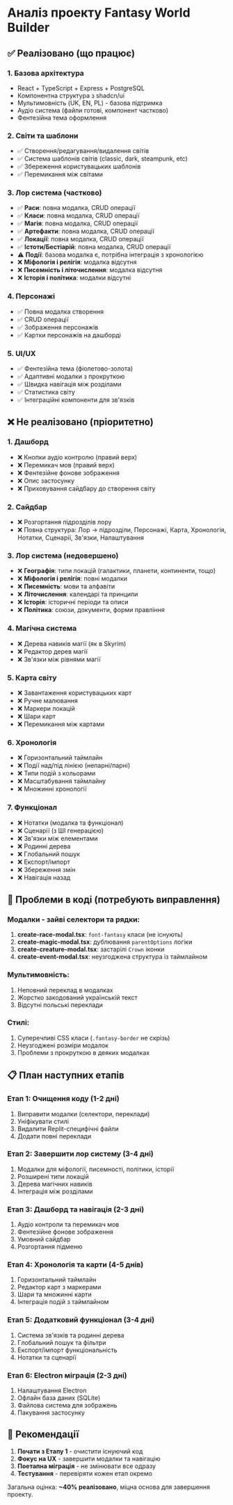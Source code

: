 # Аналіз проекту Fantasy World Builder

## ✅ Реалізовано (що працює)

### 1. Базова архітектура
- React + TypeScript + Express + PostgreSQL
- Компонентна структура з shadcn/ui
- Мультимовність (UK, EN, PL) - базова підтримка
- Аудіо система (файли готові, компонент частково)
- Фентезійна тема оформлення

### 2. Світи та шаблони
- ✅ Створення/редагування/видалення світів
- ✅ Система шаблонів світів (classic, dark, steampunk, etc)
- ✅ Збереження користувацьких шаблонів
- ✅ Перемикання між світами

### 3. Лор система (частково)
- ✅ **Раси**: повна модалка, CRUD операції
- ✅ **Класи**: повна модалка, CRUD операції  
- ✅ **Магія**: повна модалка, CRUD операції
- ✅ **Артефакти**: повна модалка, CRUD операції
- ✅ **Локації**: повна модалка, CRUD операції
- ✅ **Істоти/Бестіарій**: повна модалка, CRUD операції
- ⚠️ **Події**: базова модалка є, потрібна інтеграція з хронологією
- ❌ **Міфологія і релігія**: модалка відсутня
- ❌ **Писемність і літочислення**: модалка відсутня  
- ❌ **Історія і політика**: модалки відсутні

### 4. Персонажі
- ✅ Повна модалка створення
- ✅ CRUD операції
- ✅ Зображення персонажів
- ✅ Картки персонажів на дашборді

### 5. UI/UX
- ✅ Фентезійна тема (фіолетово-золота)
- ✅ Адаптивні модалки з прокруткою
- ✅ Швидка навігація між розділами
- ✅ Статистика світу
- ✅ Інтеграційні компоненти для зв'язків

## ❌ Не реалізовано (пріоритетно)

### 1. Дашборд
- ❌ Кнопки аудіо контролю (правий верх)
- ❌ Перемикач мов (правий верх)
- ❌ Фентезійне фонове зображення
- ❌ Опис застосунку
- ❌ Приховування сайдбару до створення світу

### 2. Сайдбар
- ❌ Розгортання підрозділів лору
- ❌ Повна структура: Лор → підрозділи, Персонажі, Карта, Хронологія, Нотатки, Сценарії, Зв'язки, Налаштування

### 3. Лор система (недовершено)
- ❌ **Географія**: типи локацій (галактики, планети, континенти, тощо)
- ❌ **Міфологія і релігія**: повні модалки
- ❌ **Писемність**: мови та алфавіти
- ❌ **Літочислення**: календарі та принципи
- ❌ **Історія**: історичні періоди та описи
- ❌ **Політика**: союзи, документи, форми правління

### 4. Магічна система
- ❌ Дерева навиків магії (як в Skyrim)
- ❌ Редактор дерев магії
- ❌ Зв'язки між рівнями магії

### 5. Карта світу
- ❌ Завантаження користувацьких карт
- ❌ Ручне малювання
- ❌ Маркери локацій
- ❌ Шари карт
- ❌ Перемикання між картами

### 6. Хронологія
- ❌ Горизонтальний таймлайн
- ❌ Події над/під лінією (непарні/парні)
- ❌ Типи подій з кольорами
- ❌ Масштабування таймлайну
- ❌ Множинні хронології

### 7. Функціонал
- ❌ Нотатки (модалка та функціонал)
- ❌ Сценарії (з ШІ генерацією)
- ❌ Зв'язки між елементами
- ❌ Родинні дерева
- ❌ Глобальний пошук
- ❌ Експорт/імпорт
- ❌ Збереження змін
- ❌ Навігація назад

## 🔧 Проблеми в коді (потребують виправлення)

### Модалки - зайві селектори та рядки:
1. **create-race-modal.tsx**: `font-fantasy` класи (не існують)
2. **create-magic-modal.tsx**: дублювання `parentOptions` логіки
3. **create-creature-modal.tsx**: застарілі `Crown` іконки
4. **create-event-modal.tsx**: неузгоджена структура із таймлайном

### Мультимовність:
1. Неповний переклад в модалках
2. Жорстко закодований українській текст
3. Відсутні польські переклади

### Стилі:
1. Суперечливі CSS класи (`.fantasy-border` не скрізь)
2. Неузгоджені розміри модалок
3. Проблеми з прокруткою в деяких модалках

## 📋 План наступних етапів

### Етап 1: Очищення коду (1-2 дні)
1. Виправити модалки (селектори, переклади)
2. Уніфікувати стилі
3. Видалити Replit-специфічні файли
4. Додати повні переклади

### Етап 2: Завершити лор систему (3-4 дні)
1. Модалки для міфології, писемності, політики, історії
2. Розширені типи локацій
3. Дерева магічних навиків
4. Інтеграція між розділами

### Етап 3: Дашборд та навігація (2-3 дні)
1. Аудіо контроли та перемикач мов
2. Фентезійне фонове зображення
3. Умовний сайдбар
4. Розгортання підменю

### Етап 4: Хронологія та карти (4-5 днів)
1. Горизонтальний таймлайн
2. Редактор карт з маркерами
3. Шари та множинні карти
4. Інтеграція подій з таймлайном

### Етап 5: Додатковий функціонал (3-4 дні)
1. Система зв'язків та родинні дерева
2. Глобальний пошук та фільтри
3. Експорт/імпорт функціональність
4. Нотатки та сценарії

### Етап 6: Electron міграція (2-3 дні)
1. Налаштування Electron
2. Офлайн база даних (SQLite)
3. Файлова система для зображень
4. Пакування застосунку

## 🎯 Рекомендації

1. **Почати з Етапу 1** - очистити існуючий код
2. **Фокус на UX** - завершити модалки та навігацію
3. **Поетапна міграція** - не змінювати все одразу
4. **Тестування** - перевіряти кожен етап окремо

Загальна оцінка: **~40% реалізовано**, міцна основа для завершення проекту.